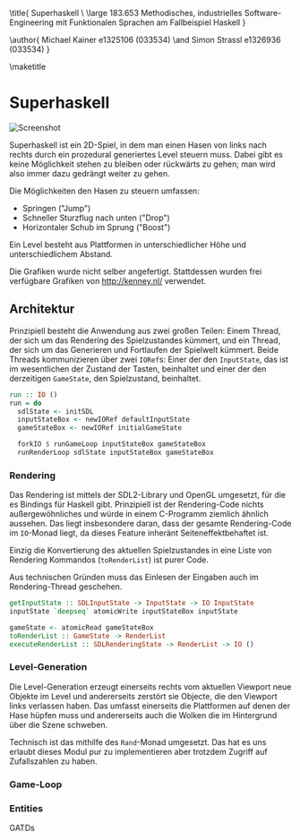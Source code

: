 \title{
Superhaskell \\
\large 183.653 Methodisches, industrielles Software-Engineering mit Funktionalen Sprachen am Fallbeispiel Haskell
}

\author{
Michael Kainer e1325106 (033534)
\and
Simon Strassl e1326936 (033534)
}

\maketitle

# Superhaskell

![Screenshot](screen.png)

Superhaskell ist ein 2D-Spiel, in dem man einen Hasen von links nach rechts
durch ein prozedural generiertes Level steuern muss. Dabei gibt es keine
Möglichkeit stehen zu bleiben oder rückwärts zu gehen; man wird also immer
dazu gedrängt weiter zu gehen.

Die Möglichkeiten den Hasen zu steuern umfassen:

- Springen ("Jump")
- Schneller Sturzflug nach unten ("Drop")
- Horizontaler Schub im Sprung ("Boost")

Ein Level besteht aus Plattformen in unterschiedlicher Höhe und
unterschiedlichem Abstand.

Die Grafiken wurde nicht selber angefertigt. Stattdessen wurden frei verfügbare
Grafiken von http://kenney.nl/ verwendet.

## Architektur

Prinzipiell besteht die Anwendung aus zwei großen Teilen: Einem Thread, der sich
um das Rendering des Spielzustandes kümmert, und ein Thread, der sich um das
Generieren und Fortlaufen der Spielwelt kümmert. Beide Threads kommunizieren
über zwei `IORef`s: Einer der den `InputState`, das ist im wesentlichen der
Zustand der Tasten, beinhaltet und einer der den derzeitigen `GameState`, den
Spielzustand, beinhaltet.

```haskell
run :: IO ()
run = do
  sdlState <- initSDL
  inputStateBox <- newIORef defaultInputState
  gameStateBox <- newIORef initialGameState

  forkIO $ runGameLoop inputStateBox gameStateBox
  runRenderLoop sdlState inputStateBox gameStateBox
```

### Rendering

Das Rendering ist mittels der SDL2-Library und OpenGL umgesetzt, für die es Bindings für
Haskell gibt. Prinzipiell ist der Rendering-Code nichts außergewöhnliches und
würde in einem C-Programm ziemlich ähnlich aussehen. Das liegt insbesondere
daran, dass der gesamte Rendering-Code im `IO`-Monad liegt, da dieses Feature
inheränt Seiteneffektbehaftet ist.

Einzig die Konvertierung des aktuellen Spielzustandes in eine Liste von
Rendering Kommandos (`toRenderList`) ist purer Code.

Aus technischen Gründen muss das Einlesen der Eingaben auch im Rendering-Thread
geschehen.

```haskell
getInputState :: SDLInputState -> InputState -> IO InputState
inputState `deepseq` atomicWrite inputStateBox inputState

gameState <- atomicRead gameStateBox
toRenderList :: GameState -> RenderList
executeRenderList :: SDLRenderingState -> RenderList -> IO ()
```

### Level-Generation

Die Level-Generation erzeugt einerseits rechts vom aktuellen Viewport neue
Objekte im Level und andererseits zerstört sie Objecte, die den Viewport
links verlassen haben. Das umfasst einerseits die Plattformen auf denen der Hase
hüpfen muss und andererseits auch die Wolken die im Hintergrund über die Szene
schweben.

Technisch ist das mithilfe des `Rand`-Monad umgesetzt. Das hat es uns erlaubt
dieses Modul pur zu implementieren aber trotzdem Zugriff auf Zufallszahlen
zu haben.

### Game-Loop

### Entities

GATDs
